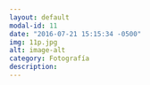 ```yaml
---
layout: default
modal-id: 11
date: "2016-07-21 15:15:34 -0500"
img: 11p.jpg
alt: image-alt
category: Fotografía
description:
---
```

